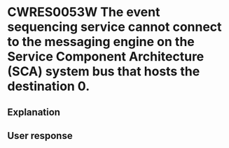 # CWRES0053W The event sequencing service cannot connect to the messaging engine on the Service Component Architecture (SCA) system bus that hosts the destination 0.

## Explanation

## User response